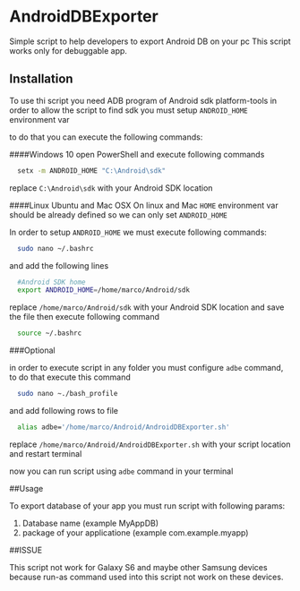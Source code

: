 # AndroidDBExporter
Simple script to help developers to export Android DB on your pc 
This script works only for debuggable app.

## Installation

To use thi script you need ADB program of Android sdk platform-tools
in order to allow the script to find sdk you must setup ```ANDROID_HOME``` environment var

to do that you can execute the following commands:

####Windows 10
open PowerShell and execute following commands
```sh
  setx -m ANDROID_HOME "C:\Android\sdk"
```
replace ```C:\Android\sdk``` with your Android SDK location

####Linux Ubuntu and Mac OSX
On linux and Mac ```HOME``` environment var should be already defined so we can only set ```ANDROID_HOME```

In order to setup ```ANDROID_HOME``` we must execute following commands:

```sh
  sudo nano ~/.bashrc
```

and add the following lines

```sh
  #Android SDK home
  export ANDROID_HOME=/home/marco/Android/sdk
```
replace ```/home/marco/Android/sdk``` with your Android SDK location and save the file then execute following command

```sh
  source ~/.bashrc
```

###Optional

in order to execute script in any folder you must configure ```adbe``` command, to do that execute this command

```sh
  sudo nano ~./bash_profile  
```

and add following rows to file

```sh
  alias adbe='/home/marco/Android/AndroidDBExporter.sh'
```

replace ```/home/marco/Android/AndroidDBExporter.sh``` with your script location and restart terminal

now you can run script using ```adbe``` command in your terminal
 
##Usage

To export database of your app you must run script with following params:

1. Database name (example MyAppDB)
2. package of your applicatione (example com.example.myapp)

##ISSUE

This script not work for Galaxy S6 and maybe other Samsung devices because run-as command used into this script not work on these devices.






